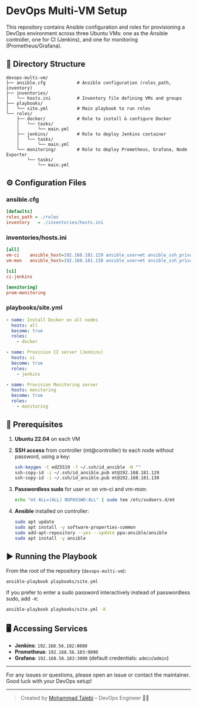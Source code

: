 # DevOps Multi-VM Setup

This repository contains Ansible configuration and roles for provisioning a DevOps environment across three Ubuntu VMs: one as the Ansible controller, one for CI (Jenkins), and one for monitoring (Prometheus/Grafana).

## 📁 Directory Structure

```plaintext
devops-multi-vm/
├── ansible.cfg            # Ansible configuration (roles_path, inventory)
├── inventories/
│   └── hosts.ini          # Inventory file defining VMs and groups
├── playbooks/
│   └── site.yml           # Main playbook to run roles
└── roles/
    ├── docker/            # Role to install & configure Docker
    │   └── tasks/
    │       └── main.yml
    ├── jenkins/           # Role to deploy Jenkins container
    │   └── tasks/
    │       └── main.yml
    └── monitoring/        # Role to deploy Prometheus, Grafana, Node Exporter
        └── tasks/
            └── main.yml
```

## ⚙️ Configuration Files

### ansible.cfg

```ini
[defaults]
roles_path = ./roles
inventory   = ./inventories/hosts.ini
```

### inventories/hosts.ini

```ini
[all]
vm-ci    ansible_host=192.168.181.129 ansible_user=mt ansible_ssh_private_key_file=~/.ssh/id_ansible
vm-mon   ansible_host=192.168.181.130 ansible_user=mt ansible_ssh_private_key_file=~/.ssh/id_ansible

[ci]
ci-jenkins

[monitoring]
prom-monitoring
```

### playbooks/site.yml

```yaml
- name: Install Docker on all nodes
  hosts: all
  become: true
  roles:
    - docker

- name: Provision CI server (Jenkins)
  hosts: ci
  become: true
  roles:
    - jenkins

- name: Provision Monitoring server
  hosts: monitoring
  become: true
  roles:
    - monitoring
```

## 🚀 Prerequisites

1. **Ubuntu 22.04** on each VM
2. **SSH access** from controller (mt\@controller) to each node without password, using a key:

   ```bash
   ssh-keygen -t ed25519 -f ~/.ssh/id_ansible -N ""
   ssh-copy-id -i ~/.ssh/id_ansible.pub mt@192.168.181.129
   ssh-copy-id -i ~/.ssh/id_ansible.pub mt@192.168.181.130
   ```
3. **Passwordless sudo** for user `mt` on vm-ci and vm-mon:

   ```bash
   echo "mt ALL=(ALL) NOPASSWD:ALL" | sudo tee /etc/sudoers.d/mt
   ```
4. **Ansible** installed on controller:

   ```bash
   sudo apt update
   sudo apt install -y software-properties-common
   sudo add-apt-repository --yes --update ppa:ansible/ansible
   sudo apt install -y ansible
   ```

## ▶️ Running the Playbook

From the root of the repository (`devops-multi-vm`):

```bash
ansible-playbook playbooks/site.yml
```

If you prefer to enter a sudo password interactively instead of passwordless sudo, add `-K`:

```bash
ansible-playbook playbooks/site.yml -K
```

## 🖥 Accessing Services

* **Jenkins**: `192.168.56.102:8080`
* **Prometheus**: `192.168.56.103:9090`
* **Grafana**: `192.168.56.103:3000` (default credentials: `admin`/`admin`)

---

For any issues or questions, please open an issue or contact the maintainer. Good luck with your DevOps setup!

---

> Created by [Mohammad Talebi](https://linkedin.com/in/mtlbd) – DevOps Engineer 👨‍💻

